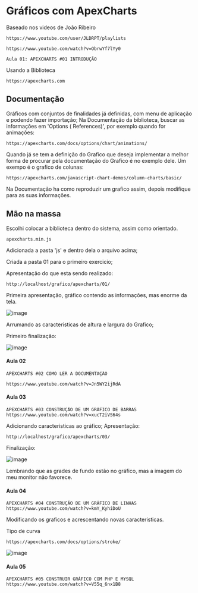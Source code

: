 
# Gráficos com ApexCharts

Baseado nos videos de João Ribeiro

	https://www.youtube.com/user/JLDRPT/playlists
	
	https://www.youtube.com/watch?v=ObrwYf7lYy0

	Aula 01: APEXCHARTS #01 INTRODUÇÃO

Usando  a Biblioteca 

	https://apexcharts.com
	
## Documentação

Gráficos com conjuntos de finalidades já definidas, com menu de aplicação e podendo fazer importação;
Na Documentação da biblioteca,  buscar as informações em 'Options ( References)', por exemplo quando for animações: 

	https://apexcharts.com/docs/options/chart/animations/
	
Quando já se tem a definição do Grafico que deseja implementar a melhor forma de procurar pela documentação do Grafico é no exemplo dele.
Um exempo é o grafico de colunas:

	https://apexcharts.com/javascript-chart-demos/column-charts/basic/
	
Na Documentação  ha como reproduzir um grafico assim, depois modifique para as suas informações.
	
	

## Mão na massa
Escolhi colocar a biblioteca dentro do sistema, assim como orientado. 

	apexcharts.min.js

Adicionada a pasta 'js' e dentro dela o arquivo acima;




Criada a pasta 01 para o primeiro exercicio;


Apresentação do que esta sendo realizado:

	http://localhost/grafico/apexcharts/01/

Primeira apresentação, gráfico contendo as informações,  mas enorme da tela.




![image](https://user-images.githubusercontent.com/1613816/154949030-ace72a0f-b07d-4fce-95bf-c34a4dc8e7bd.png)

Arrumando as caracteristicas de altura e largura do Grafico;

Primeiro finalização:

![image](https://user-images.githubusercontent.com/1613816/154950374-6b2b867b-1d67-411e-9176-f2b7a7578111.png)


#### Aula 02

	APEXCHARTS #02 COMO LER A DOCUMENTAÇÃO
	
	https://www.youtube.com/watch?v=Jn5WY2ijRdA
	
#### Aula 03

	APEXCHARTS #03 CONSTRUÇÃO DE UM GRÁFICO DE BARRAS
	https://www.youtube.com/watch?v=xucT2iVS64s
	
Adicionando caracteristicas ao gráfico;
Apresentação: 
	
	http://localhost/grafico/apexcharts/03/
	
Finalização:

![image](https://user-images.githubusercontent.com/1613816/154961841-5c86a46a-ebc0-42bc-8172-3da2e6595a86.png)

Lembrando que as grades de fundo estão no gráfico, mas a imagem do meu monitor não favorece.

#### Aula 04

	APEXCHARTS #04 CONSTRUÇÃO DE UM GRÁFICO DE LINHAS
	https://www.youtube.com/watch?v=kmY_KyhiDoU
	
Modificando os graficos e acrescentando novas caracteristicas.

Tipo de curva

	https://apexcharts.com/docs/options/stroke/
	
![image](https://user-images.githubusercontent.com/1613816/154970123-616c4d4a-c2d8-42aa-a667-eda3853f9fdf.png)

#### Aula 05

	APEXCHARTS #05 CONSTRUIR GRÁFICO COM PHP E MYSQL
	https://www.youtube.com/watch?v=V55q_6nx1B8
	
	
	
	

	
	

	

